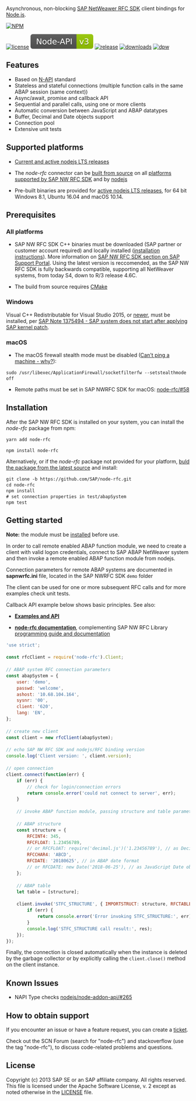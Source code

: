 Asynchronous, non-blocking [SAP NetWeawer RFC SDK](https://support.sap.com/en/products/connectors/nwrfcsdk.html) client bindings for [Node.js](http://nodejs.org/).

[![NPM](https://nodei.co/npm/node-rfc.png?downloads=true&downloadRank=true)](https://nodei.co/npm/node-rfc/)

[![license](https://img.shields.io/badge/License-Apache%202.0-blue.svg)](https://opensource.org/licenses/Apache-2.0)
[![N-API v3 Badge](https://github.com/nodejs/abi-stable-node/raw/doc/assets/N-API%20v3%20Badge.svg?sanitize=true)](https://github.com/nodejs/abi-stable-node/)
[![release](https://img.shields.io/npm/v/node-rfc.svg)](https://www.npmjs.com/package/node-rfc)
[![downloads](https://img.shields.io/github/downloads/sap/node-rfc/total.svg)](https://www.npmjs.com/package/node-rfc)
[![dpw](https://img.shields.io/npm/dw/node-rfc.svg)](https://www.npmjs.com/package/node-rfc)

## Features

- Based on [N-API](https://github.com/nodejs/node-addon-api) standard
- Stateless and stateful connections (multiple function calls in the same ABAP session (same context))
- Async/await, promise and callback API
- Sequential and parallel calls, using one or more clients
- Automatic conversion between JavaScript and ABAP datatypes
- Buffer, Decimal and Date objects support
- Connection pool
- Extensive unit tests

## Supported platforms

- [Current and active nodejs LTS releases](https://github.com/nodejs/LTS)

- The _node-rfc_ connector can be [built from source](http://sap.github.io/node-rfc/install.html#building-from-source) on all [platforms supported by SAP NW RFC SDK](https://launchpad.support.sap.com/#/notes/2573790) and by [nodejs](https://github.com/nodejs/node/blob/master/BUILDING.md#supported-platforms-1)

- Pre-built binaries are provided for [active nodejs LTS releases](https://github.com/nodejs/LTS), for 64 bit Windows 8.1, Ubuntu 16.04 and macOS 10.14.

## Prerequisites

### All platforms

- SAP NW RFC SDK C++ binaries must be downloaded (SAP partner or customer account required) and locally installed ([installation instructions](http://sap.github.io/node-rfc/install.html#sap-nw-rfc-library-installation)). More information on [SAP NW RFC SDK section on SAP Support Portal](https://support.sap.com/en/product/connectors/nwrfcsdk.html). Using the latest version is reccomended, as the SAP NW RFC SDK is fully backwards compatible, supporting all NetWeaver systems, from today S4, down to R/3 release 4.6C.

- The build from source requires [CMake](https://cmake.org/)

### Windows

Visual C++ Redistributable for Visual Studio 2015, or [newer](https://www.microsoft.com/en-us/download/details.aspx?id=48145), must be installed, per [SAP Note 1375494 - SAP system does not start after applying SAP kernel patch](https://launchpad.support.sap.com/#/notes/1375494).

### macOS

- The macOS firewall stealth mode must be disabled ([Can't ping a machine - why?](https://discussions.apple.com/thread/2554739)):

```shell
sudo /usr/libexec/ApplicationFirewall/socketfilterfw --setstealthmode off
```

- Remote paths must be set in SAP NWRFC SDK for macOS: [node-rfc/#58](https://github.com/SAP/node-rfc/issues/58#issuecomment-446544151)

## Installation

After the SAP NW RFC SDK is installed on your system, you can install the _node-rfc_ package from npm:

```shell
yarn add node-rfc
```

```shell
npm install node-rfc
```

Alternatively, or if the _node-rfc_ package not provided for your platform, [buld the package from the latest source]((http://sap.github.io/node-rfc/install.html#building-from-source)) and install:

```shell
git clone -b https://github.com/SAP/node-rfc.git
cd node-rfc
npm install
# set connection properties in test/abapSystem
npm test
```

## Getting started

**Note:** the module must be [installed](#installation) before use.

In order to call remote enabled ABAP function module, we need to create a client
with valid logon credentials, connect to SAP ABAP NetWeaver system and then invoke a
remote enabled ABAP function module from nodejs.

Connection parameters for remote ABAP systems are documented in **sapnwrfc.ini** file, located in the SAP NWRFC SDK `demo` folder

The client can be used for one or more subsequent RFC calls and for more examples check unit tests.

Callback API example below shows basic principles. See also:

- [**Examples and API**](examples/README.md)

- [**node-rfc documentation**](http://sap.github.io/node-rfc), complementing SAP NW RFC Library [programming guide and documentation](https://support.sap.com/en/products/connectors/nwrfcsdk.html)

```javascript
'use strict';

const rfcClient = require('node-rfc').Client;

// ABAP system RFC connection parameters
const abapSystem = {
    user: 'demo',
    passwd: 'welcome',
    ashost: '10.68.104.164',
    sysnr: '00',
    client: '620',
    lang: 'EN',
};

// create new client
const client = new rfcClient(abapSystem);

// echo SAP NW RFC SDK and nodejs/RFC binding version
console.log('Client version: ', client.version);

// open connection
client.connect(function(err) {
    if (err) {
        // check for login/connection errors
        return console.error('could not connect to server', err);
    }

    // invoke ABAP function module, passing structure and table parameters

    // ABAP structure
    const structure = {
        RFCINT4: 345,
        RFCFLOAT: 1.23456789,
        // or RFCFLOAT: require('decimal.js')('1.23456789'), // as Decimal object
        RFCCHAR4: 'ABCD',
        RFCDATE: '20180625', // in ABAP date format
        // or RFCDATE: new Date('2018-06-25'), // as JavaScript Date object
    };

    // ABAP table
    let table = [structure];

    client.invoke('STFC_STRUCTURE', { IMPORTSTRUCT: structure, RFCTABLE: table }, function(err, res) {
        if (err) {
            return console.error('Error invoking STFC_STRUCTURE:', err);
        }
        console.log('STFC_STRUCTURE call result:', res);
    });
});
```

Finally, the connection is closed automatically when the instance is deleted by the garbage collector or by explicitly calling the `client.close()` method on the client instance.

## Known Issues

- NAPI Type checks [nodejs/node-addon-api/#265](https://github.com/nodejs/node-addon-api/issues/265)

## How to obtain support

If you encounter an issue or have a feature request, you can create a [ticket](https://github.com/SAP/node-rfc/issues).

Check out the SCN Forum (search for "node-rfc") and stackoverflow (use the tag "node-rfc"), to discuss code-related problems and questions.

## License

Copyright (c) 2013 SAP SE or an SAP affiliate company. All rights reserved. This file is licensed under the Apache Software License, v. 2 except as noted otherwise in the [LICENSE](LICENSE) file.
